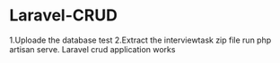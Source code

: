 # Laravel-CRUD
1.Uploade the database test
2.Extract the interviewtask zip file
run php artisan serve.
Laravel crud application works
